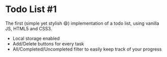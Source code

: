 # Todo List #1

The first (simple yet stylish :smile:) implementation of a todo list, using vanilla JS, HTML5 and CSS3.

* Local storage enabled
* Add/Delete buttons for every task
* All/Completed/Uncompleted filter to easily keep track of your progress
